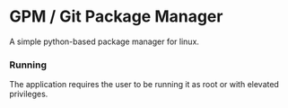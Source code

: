 # GPM / Git Package Manager
A simple python-based package manager for linux.

### Running
The application requires the user to be running it as root or with elevated privileges.
